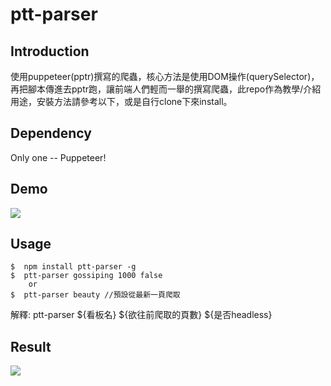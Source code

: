 # ptt-parser 

## Introduction
使用puppeteer(pptr)撰寫的爬蟲，核心方法是使用DOM操作(querySelector)，再把腳本傳進去pptr跑，讓前端人們輕而一舉的撰寫爬蟲，此repo作為教學/介紹用途，安裝方法請參考以下，或是自行clone下來install。

## Dependency
Only one -- Puppeteer!


## Demo
![](https://raw.githubusercontent.com/realdennis/ptt-parser/master/demo/demo.jpg)

## Usage
```
$  npm install ptt-parser -g
$  ptt-parser gossiping 1000 false
    or
$  ptt-parser beauty //預設從最新一頁爬取
```
解釋:
ptt-parser ${看板名} ${欲往前爬取的頁數} ${是否headless}

## Result
![](https://raw.githubusercontent.com/realdennis/ptt-parser/master/demo/demo2.jpg)
